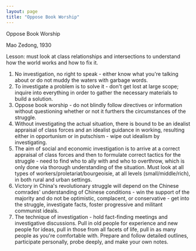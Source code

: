 ```yaml
---
layout: page
title: "Oppose Book Worship"
---
```

Oppose Book Worship

Mao Zedong, 1930

Lesson: must look at class relationships and intersections to understand how the world works and how to fix it.

1. No investigation, no right to speak - either know what you're talking about or do not muddy the waters with garbage words.
2. To investigate a problem is to solve it - don't get lost at large scope; inquire into everything in order to gather the necessary materials to build a solution.
3. Oppose book worship - do not blindly follow directives or information without questioning whether or not it furthers the circumstances of the struggle.
4. Without investigating the actual situation, there is bound to be an idealist appraisal of class forces and an idealist guidance in working, resulting either in opportunism or in putschism - wipe out idealism by investigating.
5. The aim of social and economic investigation is to arrive at a correct appraisal of class forces and then to formulate correct tactics for the struggle - need to find who to ally with and who to overthrow, which is only done via thorough understanding of the situation. Must look at all types of workers/proletariat/bourgeoisie, at all levels (small/middle/rich), in both rural and urban settings.
6. Victory in China's revolutionary struggle will depend on the Chinese comrades' understanding of Chinese conditions - win the support of the majority and do not be optimistic, complacent, or conservative - get into the struggle, investigate facts, foster progressive and militant communist ideals.
7. The technique of investigation - hold fact-finding meetings and investigative discussions. Pull in old people for experience and new people for ideas, pull in those from all facets of life, pull in as many people as you're comfortable with. Prepare and follow detailed outlines, participate personally, probe deeply, and make your own notes.
